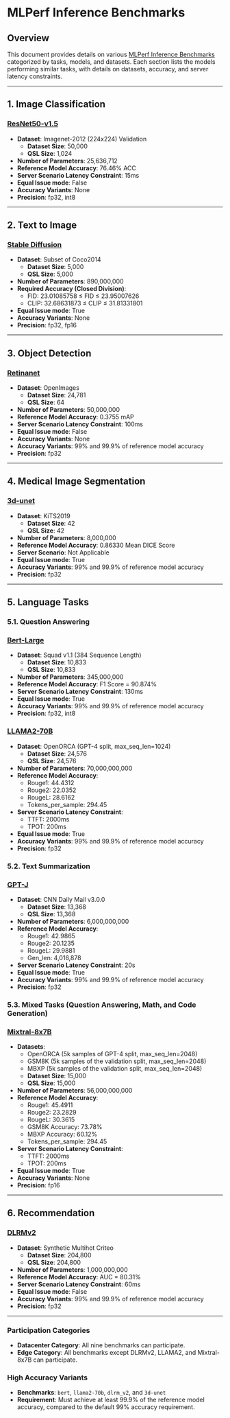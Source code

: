 # MLPerf Inference Benchmarks

## Overview
This document provides details on various [MLPerf Inference Benchmarks](official_gh_index.md) categorized by tasks, models, and datasets. Each section lists the models performing similar tasks, with details on datasets, accuracy, and server latency constraints.

---

## 1. Image Classification
### [ResNet50-v1.5](benchmarks/image_classification/resnet50.md)
- **Dataset**: Imagenet-2012 (224x224) Validation
  - **Dataset Size**: 50,000
  - **QSL Size**: 1,024
- **Number of Parameters**: 25,636,712
- **Reference Model Accuracy**: 76.46% ACC
- **Server Scenario Latency Constraint**: 15ms
- **Equal Issue mode**: False
- **Accuracy Variants**: None
- **Precision**: fp32, int8

---

## 2. Text to Image
### [Stable Diffusion](benchmarks/text_to_image/sdxl.md)
- **Dataset**: Subset of Coco2014
  - **Dataset Size**: 5,000
  - **QSL Size**: 5,000
- **Number of Parameters**: 890,000,000
- **Required Accuracy (Closed Division)**:
  - FID: 23.01085758 ≤ FID ≤ 23.95007626
  - CLIP: 32.68631873 ≤ CLIP ≤ 31.81331801
- **Equal Issue mode**: True
- **Accuracy Variants**: None
- **Precision**: fp32, fp16

---

## 3. Object Detection
### [Retinanet](benchmarks/object_detection/retinanet.md)
- **Dataset**: OpenImages
  - **Dataset Size**: 24,781
  - **QSL Size**: 64
- **Number of Parameters**: 50,000,000
- **Reference Model Accuracy**: 0.3755 mAP
- **Server Scenario Latency Constraint**: 100ms
- **Equal Issue mode**: False
- **Accuracy Variants**: None
- **Accuracy Variants**: 99% and 99.9% of reference model accuracy
- **Precision**: fp32

---

## 4. Medical Image Segmentation
### [3d-unet](benchmarks/medical_imaging/3d-unet.md)
- **Dataset**: KiTS2019
  - **Dataset Size**: 42
  - **QSL Size**: 42
- **Number of Parameters**: 8,000,000
- **Reference Model Accuracy**: 0.86330 Mean DICE Score
- **Server Scenario**: Not Applicable
- **Equal Issue mode**: True
- **Accuracy Variants**: 99% and 99.9% of reference model accuracy
- **Precision**: fp32

---

## 5. Language Tasks

### 5.1. Question Answering

### [Bert-Large](benchmarks/language/bert.md)
- **Dataset**: Squad v1.1 (384 Sequence Length)
  - **Dataset Size**: 10,833
  - **QSL Size**: 10,833
- **Number of Parameters**: 345,000,000
- **Reference Model Accuracy**: F1 Score = 90.874%
- **Server Scenario Latency Constraint**: 130ms
- **Equal Issue mode**: True
- **Accuracy Variants**: 99% and 99.9% of reference model accuracy
- **Precision**: fp32, int8

### [LLAMA2-70B](benchmarks/language/llama2-70b.md)
- **Dataset**: OpenORCA (GPT-4 split, max_seq_len=1024)
  - **Dataset Size**: 24,576
  - **QSL Size**: 24,576
- **Number of Parameters**: 70,000,000,000
- **Reference Model Accuracy**:
  - Rouge1: 44.4312
  - Rouge2: 22.0352
  - RougeL: 28.6162
  - Tokens_per_sample: 294.45
- **Server Scenario Latency Constraint**:
  - TTFT: 2000ms
  - TPOT: 200ms
- **Equal Issue mode**: True
- **Accuracy Variants**: 99% and 99.9% of reference model accuracy
- **Precision**: fp32

### 5.2. Text Summarization

### [GPT-J](benchmarks/language/gpt-j.md)
- **Dataset**: CNN Daily Mail v3.0.0
  - **Dataset Size**: 13,368
  - **QSL Size**: 13,368
- **Number of Parameters**: 6,000,000,000
- **Reference Model Accuracy**:
  - Rouge1: 42.9865
  - Rouge2: 20.1235
  - RougeL: 29.9881
  - Gen_len: 4,016,878
- **Server Scenario Latency Constraint**: 20s
- **Equal Issue mode**: True
- **Accuracy Variants**: 99% and 99.9% of reference model accuracy
- **Precision**: fp32

### 5.3. Mixed Tasks (Question Answering, Math, and Code Generation)

### [Mixtral-8x7B](benchmarks/language/mixtral-8x7b.md)
- **Datasets**:
  - OpenORCA (5k samples of GPT-4 split, max_seq_len=2048)
  - GSM8K (5k samples of the validation split, max_seq_len=2048)
  - MBXP (5k samples of the validation split, max_seq_len=2048)
  - **Dataset Size**: 15,000
  - **QSL Size**: 15,000
- **Number of Parameters**: 56,000,000,000
- **Reference Model Accuracy**:
  - Rouge1: 45.4911
  - Rouge2: 23.2829
  - RougeL: 30.3615
  - GSM8K Accuracy: 73.78%
  - MBXP Accuracy: 60.12%
  - Tokens_per_sample: 294.45
- **Server Scenario Latency Constraint**:
  - TTFT: 2000ms
  - TPOT: 200ms
- **Equal Issue mode**: True
- **Accuracy Variants**: None
- **Precision**: fp16

---

## 6. Recommendation
### [DLRMv2](benchmarks/recommendation/dlrm-v2.md)
- **Dataset**: Synthetic Multihot Criteo
  - **Dataset Size**: 204,800
  - **QSL Size**: 204,800
- **Number of Parameters**: 1,000,000,000
- **Reference Model Accuracy**: AUC = 80.31%
- **Server Scenario Latency Constraint**: 60ms
- **Equal Issue mode**: False
- **Accuracy Variants**: 99% and 99.9% of reference model accuracy
- **Precision**: fp32

---

### Participation Categories
- **Datacenter Category**: All nine benchmarks can participate.
- **Edge Category**: All benchmarks except DLRMv2, LLAMA2, and Mixtral-8x7B can participate.

### High Accuracy Variants
- **Benchmarks**: `bert`, `llama2-70b`, `dlrm_v2`, and `3d-unet`
- **Requirement**: Must achieve at least 99.9% of the reference model accuracy, compared to the default 99% accuracy requirement.
